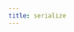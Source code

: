 ```yaml
---
title: serialize
---
```


<script setup>
const packageName = 'wagmi'
</script>

<!--@include: @shared/utilities/serialize.md-->
